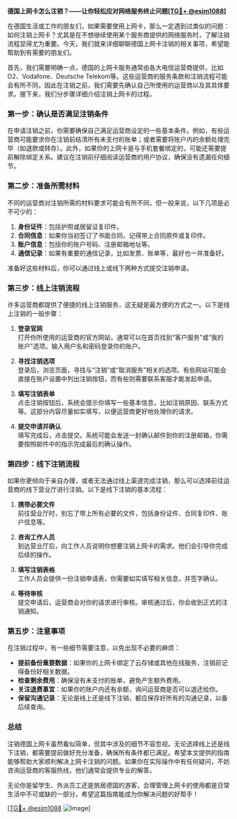 **德国上网卡怎么注销？——让你轻松应对网络服务终止问题[[TG💪+ @esim1088](https://t.me/s/esim1088)]**

在德国生活或工作的朋友们，如果需要使用上网卡，那么一定遇到过类似的问题：如何注销上网卡？尤其是在不想继续使用某个服务商提供的网络服务时，了解注销流程显得尤为重要。今天，我们就来详细聊聊德国上网卡注销的相关事项，希望能帮助到有需要的朋友们。

首先，我们需要明确一点，德国的上网卡服务通常由各大电信运营商提供，比如O2、Vodafone、Deutsche Telekom等。这些运营商的服务条款和注销流程可能会有所不同，因此在注销之前，我们需要先确认自己所使用的运营商以及其具体要求。接下来，我们分步骤详细介绍注销上网卡的过程。

### **第一步：确认是否满足注销条件**
在申请注销之前，你需要确保自己满足运营商设定的一些基本条件。例如，有些运营商可能要求你在注销前结清所有未支付的账单；或者需要将账户内的余额处理完毕（如退款或转存）。此外，如果你的上网卡是与手机套餐绑定的，可能还需要提前解除绑定关系。建议在注销前仔细阅读运营商的用户协议，确保没有遗漏任何细节。

### **第二步：准备所需材料**
不同的运营商对注销所需的材料要求可能会有所不同，但一般来说，以下几项是必不可少的：
1. **身份证件**：包括护照或居留证复印件。
2. **合同信息**：如果你当初签订了书面合同，记得带上合同原件或复印件。
3. **账户信息**：包括你的账户号码、注册邮箱地址等。
4. **通信记录**：如果有重要的通信记录，比如发票、账单等，最好也一并准备好。

准备好这些材料后，你可以通过线上或线下两种方式提交注销申请。

### **第三步：线上注销流程**
许多运营商都提供了便捷的线上注销服务，这无疑是最方便的方式之一。以下是线上注销的一般步骤：

1. **登录官网**  
   打开你所使用的运营商的官方网站，通常可以在首页找到“客户服务”或“我的账户”选项。输入用户名和密码登录你的账户。

2. **寻找注销选项**  
   登录后，浏览页面，寻找与“注销”或“取消服务”相关的选项。有些网站可能会直接在账户设置中列出注销按钮，而有些则需要联系客服才能发起申请。

3. **填写注销表单**  
   点击注销按钮后，系统会提示你填写一些基本信息，比如注销原因、联系方式等。这部分内容尽量如实填写，以便运营商更好地处理你的请求。

4. **提交申请并确认**  
   填写完成后，点击提交。系统可能会发送一封确认邮件到你的注册邮箱，你需要按照邮件中的指示完成最后的确认操作。

### **第四步：线下注销流程**
如果你更倾向于亲自办理，或者无法通过线上渠道完成注销，那么可以选择前往运营商的线下营业厅进行注销。以下是线下注销的基本流程：

1. **携带必要文件**  
   前往营业厅时，别忘了带上所有必要的文件，包括身份证件、合同复印件、账户信息等。

2. **咨询工作人员**  
   到达营业厅后，向工作人员说明你想要注销上网卡的需求。他们会引导你完成后续的操作。

3. **填写注销表格**  
   工作人员会提供一份注销申请表，你需要如实填写相关信息，并签字确认。

4. **等待审核**  
   提交申请后，运营商会对你的请求进行审核。审核通过后，你会收到正式的注销通知。

### **第五步：注意事项**
在注销过程中，有一些细节需要注意，以免出现不必要的麻烦：
- **提前备份重要数据**：如果你的上网卡绑定了云存储或其他在线服务，注销前记得备份好相关数据。
- **检查剩余费用**：确保没有未支付的账单，避免产生额外费用。
- **关注退费事宜**：如果你的账户内还有余额，询问运营商是否可以退还给你。
- **保留沟通记录**：无论是线上还是线下注销，都应保存好所有的沟通记录，以备后续查询。

### **总结**
注销德国上网卡虽然看似简单，但其中涉及的细节不容忽视。无论选择线上还是线下注销，都需要提前做好充分准备，确保所有条件都已满足。希望本文提供的指南能够帮助大家顺利解决上网卡注销的问题。如果你在实际操作中有任何疑问，不妨咨询运营商的客服热线，他们通常会提供专业的解答。

无论你是留学生、外派员工还是旅居德国的游客，合理管理上网卡的使用都是日常生活中不可或缺的一部分。希望这篇指南能成为你解决问题的好帮手！

[[TG💪+ @esim1088](https://t.me/s/esim1088) ![Image](https://i.postimg.cc/4NQfJmqS/Snipaste-2025-05-13-00-14-12.png)]